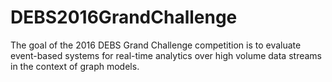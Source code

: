 # DEBS2016GrandChallenge
The goal of the 2016 DEBS Grand Challenge competition is to evaluate event-based systems for real-time analytics over high volume data streams in the context of graph models.
